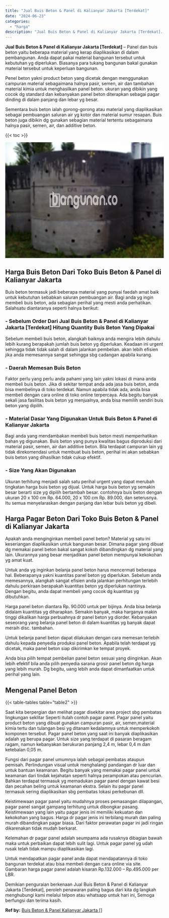 ```yaml
---
title: "Jual Buis Beton & Panel di Kalianyar Jakarta [Terdekat]"
date: "2024-06-23"
categories: 
  - "harga"
description: "Jual Buis Beton & Panel di Kalianyar Jakarta [Terdekat]. Demikian penguraian berkenaan Jual Buis Beton & Panel di Kalianyar Jakarta [Terdekat], peroleh pen..."
---
```


**Jual Buis Beton & Panel di Kalianyar Jakarta \[Terdekat\]** – Panel dan buis beton yaitu beberapa material yang kerap diaplikasikan di dalam pembangunan. Anda dapat pakai material bangunan tersebut untuk kebutuhan yg diperlukan. Biasanya para tukang bangunan bakal gunakan material tersebut untuk keperluan bangunan.

Penel beton yakni product beton yang dicetak dengan menggunakan campuran material sebagaimana halnya pasir, semen, air dan tambahan material kimia untuk menghasilkan panel beton. ukuran yang dibikin yang cocok dg standard dan kebanyakan panel beton diterapkan sebagai pagar dinding di dalam panjang dan lebar yg besar.

Sementara buis beton ialah gorong-gorong atau material yang diaplikasikan sebagai pembuangan saluran air yg kotor dan material sumur resapan. Buis beton juga dibikin dg gunakan sebagian material tertentu sebagaimana halnya pasir, semen, air, dan additive beton.

{{< toc >}}

![Jual Buis Beton & Panel di Kalianyar Jakarta [Terdekat]](/images/jual-panel-buis-beton-murah-24.png)

## Harga Buis Beton Dari Toko Buis Beton & Panel di Kalianyar Jakarta

Buis beton termasuk jadi beberapa material yang punyai faedah amat baik untuk kebutuhan sebabkan saluran pembuangan air. Bagi anda yg ingin membeli buis beton, ada sebagian perihal yang mesti anda perhatikan. Salahsatu diantaranya seperti halnya berikut:

### \- Sebelum Order Dari Jual Buis Beton & Panel di Kalianyar Jakarta \[Terdekat\] Hitung Quantity Buis Beton Yang Dipakai

Sebelum membeli buis beton, alangkah baiknya anda mengira lebih dahulu lebih kurang berapakah jumlah buis beton yg diperlukan. Keadaan ini urgent sehingga tidak tidak salah di dalam jalankan pembelian. akan lebih efisien jika anda memesannya sangat sehingga sbg cadangan apabila kurang.

### \- Daerah Memesan Buis Beton

Faktor perlu yang perlu anda pahami yang lain yakni lokasi di mana anda membeli buis beton. Jika di sekitar tempat anda ada jasa buis beton, anda bisa membelinya di toko terdekat. Namun apabila tidak ada, anda bisa membeli dengan cara online di toko online terpercaya. Ada begitu banyak sekali jasa fasilitas buis beton yg menjualnya, anda bisa memilih sendiri buis beton yang dipilih.

### \- Material Dasar Yang Digunakan Untuk Buis Beton & Panel di Kalianyar Jakarta

Bagi anda yang mendambakan membeli buis beton mesti memperhatikan bahan yg digunakan. Buis beton yang punya kwalitas bagus diproduksi dari material pasir, semen, air dan additive beton. Bila terdapat campuran lain yg tidak direkomendasi untuk membuat buis beton, perihal ini akan sebabkan buis beton yang dihasilkan tidak cukup efektif.

### \- Size Yang Akan Digunakan

Ukuran terhitung menjadi salah satu perihal urgent yang dapat merubah tingkatan harga buis beton yg dijual. Untuk harga buis beton yg semakin besar berarti size yg dipilih bertambah besar. contohnya buis beton dengan ukuran 20 x 100 cm Rp. 64.000, 20 x 100 cm Rp. 89.000, dan seterusnya. Itu semua menyelaraskan dengan panjang dan lebar buis beton yg dibeli.

## Harga Pagar Beton Dari Toko Buis Beton & Panel di Kalianyar Jakarta

Apakah anda menginginkan membeli panel beton? Material yg satu ini keseriangan diaplikasikan untuk bangunan besar. Dimana pagar yang dibuat dg memakai panel beton bakal sangat kokoh dibandingkan dg material yang lain. Ukurannya yang besar menjadikan panel beton mempunyai kekokohan yg amat kuat.

Untuk anda yg inginkan belanja panel beton harus mencermati beberapa hal. Beberapanya yakni kuantitas panel beton yg diperlukan. Sebelum anda memesannya, alangkah sangat efisien anda jalankan perhitungan terlebih dahulu perkiraan berapakah kuantitas beton yg diperlukan nantinya. Dengan begitu, anda dapat membeli yang cocok dg kuantitas yg dibutuhkan.

Harga panel beton diantara Rp. 90.000 untuk per bijinya. Anda bisa belanja didalam kuantitas yg diharapkan. Semakin banyak, maka harganya makin tinggi dikalikan harga perbuahnya dr panel beton yg diorder. Kebanyakan seseorang yang belanja panel beton di dalam kuantitas yg banyak dapat meraih disc. tambahan.

Untuk belanja panel beton dapat dilakukan dengan cara memesan terlebih dahulu kepada penyedia produksi panel beton. Apabila telah terdapat yg dicetak, maka panel beton siap dikirimkan ke tempat proyek.

Anda bisa pilih tempat pembelian panel beton sesuai yang diinginkan. Akan lebih efektif bila anda pilih penyedia sarana grosir panel beton dg harga yang lebih murah. Dg begitu, uang lebih anda dapat dimanfaatkan untuk perihal yang lain.

## Mengenal Panel Beton

{{< table-tables table="table2" >}}

Saat kita berpergian dan melihat pagar disekitar area project sbg pembatas lingkungan seklitar Seperti itulah contoh pagar panel. Pagar panel yaitu product beton yang dibuat gunakan campuran pasir, air, semen,material kimia tertu dan tulangan besi yg ditanam kedalamnya untuk memperkokoh komponen tersebut. Pagar panel beton yang saat ini banyak diaplikasikan adalah yg berupa pagar. Untuk size yang terdapat di pasaran beragam ragam, namun kebanyakan berukuran panjang 2,4 m, lebar 0,4 m dan ketebalan 0,05 m.

Fungsi dari pagar panel umumnya ialah sebagai pembatas ataupun pemisah. Perlindungan visual untuk menghalangi pandangan dr luar dan untuk bantuan keamanan. Begitu banyak yang memakai pagar panel untuk keamanan dari tindak kejahatan seperti halnya perampokan atau pencurian. Bahkan terdapat termasuk yg memadukan pagar panel dengan kawat besi dan pecahan beling untuk keamanan ekstra. Selain itu pagar panel termasuk sering diaplikasikan sbg pembatas lokasi perkebunan dll.

Keistimewaan pagar panel yaitu mudahnya proses pemasangan dilapangan, pagar panel sangat gampang terhitung untuk dibongkar pasang. Keistimewaan yang lain yaitu pagar jenis ini memiliki kekuatan dan kekokohan yang bagus. Harga dr pagar jenis ini terbilang murah dan paling murah dibandingkan pagar biasa. Dari faktor perawatan pagar ini jadi ringan dikarenakan tidak mudah berkarat.

Kelemahan dr pagar panel adalah seumpama ada rusaknya dibagian bawah maka untuk perbaikan dapat lebih sulit lagi. Untuk pagar panel yg udah rusak telah tidak mampu diaplikasikan lagi.

Untuk mendapatkan pagar panel anda dapat mendapatannya di toko bangunan terdekat atau bisa membeli dengan cara online via site. Gambaran harga pagar panel adalah kisaran Rp.132.000 – Rp.495.000 per LBR.

Demikian penguraian berkenaan Jual Buis Beton & Panel di Kalianyar Jakarta \[Terdekat\], peroleh penawaran paling bagus dari kita dg langkah menghubungi kami melalui telpon atau whatsapp untuk hari ini, Semoga berfungsi dan terima kasih.

**Ref by:** [Buis Beton & Panel Kalianyar Jakarta []](https://id.wikipedia.org/wiki/Buis)
